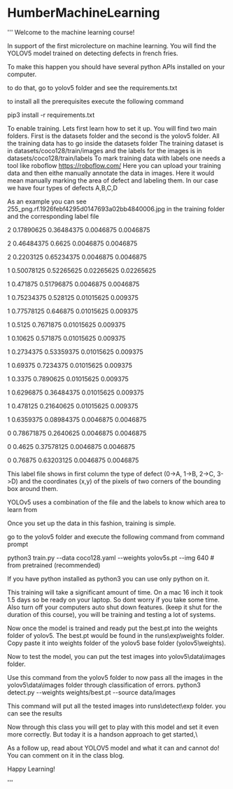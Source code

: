 # HumberMachineLearning
'''
Welcome to the machine learning course!

In support of the first microlecture on machine learning. You will find the YOLOV5 model trained on detecting defects in french fries.

To make this happen you should have several python APIs installed on your computer.

to do that, go to yolov5 folder and see the requirements.txt

to install all the prerequisites execute the following command

pip3 install -r requirements.txt

To enable training. Lets first learn how to set it up.
You will find two main folders.
First is the datasets folder and the second is the yolov5 folder.
All the training data has to go inside the datasets folder
The training dataset is in datasets/coco128/train/images and the labels for the images is in datasets/coco128/train/labels
To mark training data with labels one needs a tool like roboflow https://roboflow.com/ Here you can upload your training data and then eithe manually
annotate the data in images. Here it would mean manually marking the area of defect and labeling them. In our case we have four types of defects A,B,C,D

As an example you can see 255_png.rf.1926febf4295d0147693a02bb4840006.jpg in the training folder and the corresponding label file 

2 0.17890625 0.36484375 0.0046875 0.0046875

2 0.46484375 0.6625 0.0046875 0.0046875

2 0.2203125 0.65234375 0.0046875 0.0046875

1 0.50078125 0.52265625 0.02265625 0.02265625

1 0.471875 0.51796875 0.0046875 0.0046875

1 0.75234375 0.528125 0.01015625 0.009375

1 0.77578125 0.646875 0.01015625 0.009375

1 0.5125 0.7671875 0.01015625 0.009375

1 0.10625 0.571875 0.01015625 0.009375

1 0.2734375 0.53359375 0.01015625 0.009375

1 0.69375 0.7234375 0.01015625 0.009375

1 0.3375 0.7890625 0.01015625 0.009375

1 0.6296875 0.36484375 0.01015625 0.009375

1 0.478125 0.21640625 0.01015625 0.009375

1 0.6359375 0.08984375 0.0046875 0.0046875

0 0.78671875 0.2640625 0.0046875 0.0046875

0 0.4625 0.37578125 0.0046875 0.0046875

0 0.76875 0.63203125 0.0046875 0.0046875

This label file shows in first column the type of defect (0->A, 1->B, 2->C, 3->D) and the coordinates (x,y) of the pixels of two corners of the 
bounding box around them. 

YOLOv5 uses a combination of the file and the labels to know which area to learn from

Once you set up the data in this fashion, training is simple. 

go to the yolov5 folder and execute the following command from command prompt

python3 train.py --data coco128.yaml --weights yolov5s.pt --img 640  # from pretrained (recommended)

If you have python installed as python3 you can use only python on it.

This training will take a significant amount of time. On a mac 16 inch it took 1.5 days so be ready on your laptop. So dont worry if you take some time.
Also turn off your computers auto shut down features. (keep it shut for the duration of this course), you will be training and testing a lot of systems.

Now once the model is trained and ready put the best.pt into the weights folder of yolov5. The best.pt would be found in the runs\exp<no>\weights folder. Copy paste it into weights folder of the yolov5 base folder (yolov5\weights). 

Now to test the model, you can put the test images into yolov5\data\images folder. 

Use this command from the yolov5 folder to now pass all the images in the yolov5\data\images folder through classification of errors. 
python3 detect.py --weights weights/best.pt --source data/images

This command will put all the tested images into runs\detect\exp<no> folder. you can see the results

Now through this class you will get to play with this model and set it even more correctly. But today it is a handson approach to get started,\

As a follow up, read about YOLOV5 model and what it can and cannot do! You can comment on it in the class blog. 
  
Happy Learning!



'''
